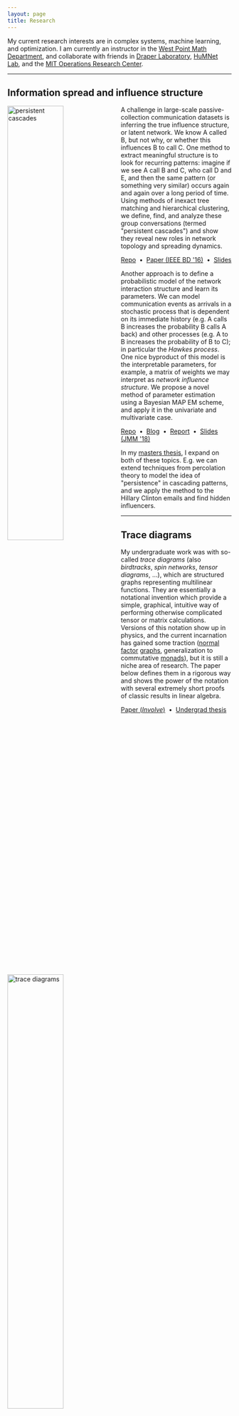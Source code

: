 ```yaml
---
layout: page
title: Research
---
```


My current research interests are in complex systems, machine learning, and optimization.  I am currently an instructor in the [West Point Math Department](https://www.usma.edu/math/SitePages/Math.aspx), and collaborate with friends in [Draper Laboratory](http://www.draper.com), [HuMNet Lab](http://humnetlab.mit.edu), and the [MIT Operations Research Center](https://orc.mit.edu).

<hr>

## Information spread and influence structure

<img align="left" width="50%" src="{{ site.baseurl }}/images/persistent.png" alt="persistent cascades">

A challenge in large-scale passive-collection communication datasets is inferring the true influence structure, or latent network.   We know A called B, but not why, or whether this influences B to call C.  One method to extract meaningful structure is to look for recurring patterns: imagine if we see A call B and C, who call D and E, and then the same pattern (or something very similar) occurs again and again over a long period of time.  Using methods of inexact tree matching and hierarchical clustering, we define, find, and analyze these group conversations (termed "persistent cascades") and show they reveal new roles in network topology and spreading dynamics.  

<a href="https://github.com/stmorse/cascades">Repo</a>&nbsp;&nbsp;&#8226;&nbsp;
<a href="{{ site.baseurl }}/docs/BigD348.pdf">Paper (IEEE BD '16)</a>&nbsp;&nbsp;&#8226;&nbsp;
<a href="{{ site.baseurl }}/docs/persistent-cascades-ieee.pdf">Slides</a>

Another approach is to define a probabilistic model of the network interaction structure and learn its parameters.  We can model communication events as arrivals in a stochastic process that is dependent on its immediate history (e.g. A calls B increases the probability B calls A back) and other processes (e.g. A to B increases the probability of B to C); in particular the <i>Hawkes process</i>.  One nice byproduct of this model is the interpretable parameters, for example, a matrix of weights we may interpret as <i>network influence structure</i>.  We propose a novel method of parameter estimation using a Bayesian MAP EM scheme, and apply it in the univariate and multivariate case.  

<a href="https://github.com/stmorse/hawkes">Repo</a>&nbsp;&nbsp;&#8226;&nbsp;
<a href="https://stmorse.github.io/journal/Hawkes-python.html">Blog</a>&nbsp;&nbsp;&#8226;&nbsp;
<a href="{{ site.baseurl }}/docs/6-867-final-writeup.pdf">Report</a>&nbsp;&nbsp;&#8226;&nbsp;
<a href="{{ site.baseurl }}/docs/JMM18_slides.pdf">Slides (JMM '18)</a>

In my <a href="{{ site.baseurl }}/docs/orc-thesis.pdf">masters thesis</a>, I expand on both of these topics.  E.g. we can extend techniques from percolation theory to model the idea of "persistence" in cascading patterns, and we apply the method to the Hillary Clinton emails and find hidden influencers.  

<hr>

## Trace diagrams

<img align="left" width="50%" src="{{ site.baseurl }}/images/diagrams.png" alt="trace diagrams">

My undergraduate work was with so-called *trace diagrams* (also *birdtracks*, *spin networks*, *tensor diagrams*, ...), which are structured graphs representing multilinear functions.  They are essentially a notational invention which provide a simple, graphical, intuitive way of performing otherwise complicated tensor or matrix calculations.  Versions of this notation show up in physics, and the current incarnation has gained some traction (<a href="http://arxiv.org/pdf/1102.0316.pdf">normal factor</a> <a href="http://arxiv.org/pdf/1004.3833.pdf">graphs</a>, generalization to commutative <a href="http://dl.acm.org/citation.cfm?id=1596553">monads</a>), but it is still a niche area of research.  The paper below defines them in a rigorous way and shows the power of the notation with several extremely short proofs of classic results in linear algebra.

<a href="{{ site.baseurl }}/docs/tracediagrams.pdf">Paper (<i>Involve</i>)</a>&nbsp;&nbsp;&#8226;&nbsp;
<a href="{{ site.baseurl }}/docs/mainthesis.pdf">Undergrad thesis</a>
